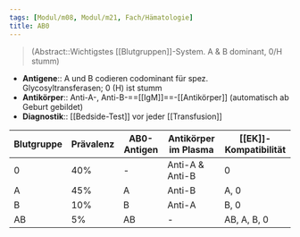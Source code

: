 ```yaml
---
tags: [Modul/m08, Modul/m21, Fach/Hämatologie]
title: AB0
---
```

> (Abstract::Wichtigstes [[Blutgruppen]]-System. A & B dominant, 0/H stumm)
- **Antigene**:: A und B codieren codominant für spez. Glycosyltransferasen; 0 (H) ist stumm
- **Antikörper**:: Anti-A-, Anti-B-==[[IgM]]==-[[Antikörper]] (automatisch ab Geburt gebildet)
- **Diagnostik**:: [[Bedside-Test]] vor jeder [[Transfusion]]

| Blutgruppe | Prävalenz | AB0-Antigen | Antikörper im Plasma | [[EK]]-Kompatibilität |
| ---------- | --------- | ----------- | -------------------- | --------------------- |
| 0          | 40%       | -           | Anti-A & Anti-B      | 0                     |
| A          | 45%       | A           | Anti-B               | A, 0                  |
| B          | 10%       | B           | Anti-A               | B, 0                  |
| AB         | 5%        | AB          | -                    | AB, A, B, 0                      |